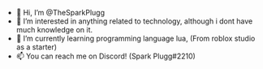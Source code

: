 - 👋 Hi, I’m @TheSparkPlugg
- 👀 I’m interested in anything related to technology, although i dont have much knowledge on it.
- 🌱 I’m currently learning programming language lua, (From roblox studio as a starter)
- 📫 You can reach me on Discord! (Spark Plugg#2210)
